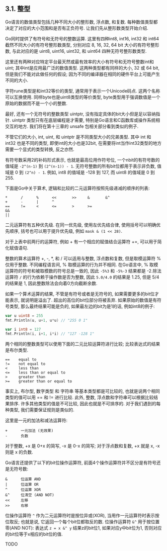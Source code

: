 ## 3.1. 整型

Go语言的数值类型包括几种不同大小的整形数, 浮点数, 和复数. 每种数值类型都决定了对应的大小范围和是否有正负符号. 让我们先从整形数类型开始介绍.

Go同时提供了有符号和无符号的整数运算. 这里有四种int8, int16, int32 和 int64截然不同大小的有符号整形数类型, 分别对应 8, 16, 32, 64 bit 大小的有符号整形数, 与此对应的是 uint8, uint16, uint32, 和 uint64 四种无符号整形数类型.

这里还有两种对应特定平台最天然或最有效率的大小有符号和无符号整数int和uint; 其中int是应用最广泛的数值类型. 这两种类型都有同样的大小, 32 或 64 bit, 但是我们不能对此做任何的假设; 因为不同的编译器在相同的硬件平台上可能产生不同的大小.

字符rune类型是和int32等价的类型, 通常用于表示一个Unicode码点. 这两个名称可以互换使用. 同样byte也是uint8类型的等价类型, byte类型用于强调数值是一个原始的数据而不是一个小的整数.

最好, 还有一个无符号的整数类型 uintptr, 没有指定具体的bit大小但是足以容纳指针. uintptr 类型只有在底层编程是才需要, 特别是Go语言和C函数库或操作系统相交互的地方. 我们将在第十三章的 unsafe 包相关部分看到类似的例子.

不管它们的大小, int, uint, 和 uintptr 是不同类型大小的兄弟类型. 其中 int 和 int32 也是不同的类型, 即使int的大小也是32bit, 在需要将int当作int32类型的地方需要一个显式的类型转换, 反之亦然.

有符号数采用2的补码形式表示, 也就是最高位用作符号位, 一个nbit的有符号数的值域是 `-2^(n-1)` 到 `(2^(n-1)) - 1`. 无符号整数的所有bit位都用于表示非负数, 值域是 0 到 `(2^n) - 1`. 例如, int8 的值域是 -128 到 127, 而 uint8 的值域是 0 到 255.

下面是Go中关于算术, 逻辑和比较的二元运算符按照先级递减的顺序的列表:

```
*      /      %      <<       >>     &       &^
+      -      |      ^
==     !=     <      <=       >      >=
&&
||
```

二元运算符有五种优先级. 在同一优先级, 使用左优先结合律, 使用括号可以明确优先顺序, 括号也可以用于提升优先级, 例如 `mask & (1 << 28)`.

对于上表中前两行的运算符, 例如 + 有一个相应的赋值结合运算符 +=, 可以用于简化赋值语句.

整数的算术运算符 +, -, *, 和 / 可以适用与整数, 浮点数和复数, 但是取模运算符 % 仅用于整数. 不同编程语言间, % 取模运算的行为并不相同. 在Go语言中, % 取模运算符的符号和被取模数的符号总是一致的, 因此 `-5%3` 和 `-5%-3` 结果都是 -2.除法运算符 `/` 的行为依赖于操作数是否为整数, 因此 `5.0/4.0` 的结果是 1.25, 但是 5/4 的结果是 1, 因此整数除法会向着0方向截断余数.


如果一个算术运算的结果, 不管是有符号或者是无符号的, 如果需要更多的bit位才能表示, 就说明是溢出了. 超出的高位的bit位部分将被丢弃. 如果原始的数值是有符号类型, 那么最终结果可能是负的, 如果最左边的bit为是1的话, 例如int8的例子:

```Go
var u uint8 = 255
fmt.Println(u, u+1, u*u) // "255 0 1"

var i int8 = 127
fmt.Println(i, i+1, i*i) // "127 -128 1"
```

两个相同的整数类型可以使用下面的二元比较运算符进行比较; 比较表达式的结果是布尔类型.

```
==    equal to
!=    not equal to
<     less than
<=    less than or equal to
>     greater than
>=    greater than or equal to
```

事实上, 布尔型, 数字类型 和 字符串 等基本类型都是可比较的, 也就是说两个相同类型的值可以用 == 和 != 进行比较. 此外, 整数, 浮点数和字符串可以根据比较结果排序. 许多其他类型的值是不可比较, 因此也就是不可排序的. 对于我们遇到的每种类型, 我们需要保证规则是类似的.

这里是一元的加法和减法运算符:

```
+      一元加法 (无效果)
-      负数
```

对于整数, +x 是 0+x 的简写, -x 是 0-x 的简写; 对于浮点数和复数, +x 就是 x, -x 则是 x 的负数.

Go语言还提供了以下的bit位操作运算符, 前面4个操作运算符并不区分是有符号还是无符号数:

```
&      位运算 AND
|      位运算 OR
^      位运算 XOR
&^     位清空 (AND NOT)
<<     左移
>>     右移
```

位操作运算符 `^` 作为二元运算符时是按位异或(XOR), 当用作一元运算符时表示按位取反; 也就是说, 它返回一个每个bit位都取反的数. 位操作运算符 `&^` 用于按位置零(AND NOT): 表达式 `z = x &^ y` 结果z的bit位1, 如果对应y中bit位为1, 否则对应的bit位等于x相应的bit位的值.


TODO
